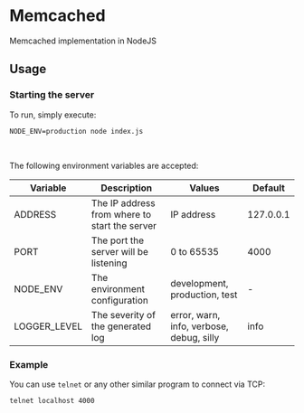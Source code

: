 # Memcached
Memcached implementation in NodeJS

## Usage

### Starting the server

To run, simply execute:

```console
NODE_ENV=production node index.js
```

&nbsp;

The following environment variables are accepted:

| Variable | Description | Values | Default |
|----------|-------------|--------|---------|
| ADDRESS | The IP address from where to start the server | IP address | 127.0.0.1 |
| PORT | The port the server will be listening | 0 to 65535 | 4000 |
| NODE_ENV | The environment configuration | development, production, test | - |
| LOGGER_LEVEL | The severity of the generated log | error, warn, info, verbose, debug, silly | info |

### Example
You can use `telnet` or any other similar program to connect via TCP:

```console
telnet localhost 4000
```